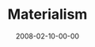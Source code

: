 ---
layout: message
category: message
series: "Consumed"
title: "Materialism"
date: 2008-02-10-00-00
message_id: 483
description: "Is it possible that we're missing life in the pursuit of a better one? Owning things is not wrong. The problem, for many of us, is that our things own us. This week we're learning about how materialism offers us false freedom."
video: "http://s3.amazonaws.com/crossroads-media/messages/video/Consumed1.mp4"
video-duration: "49:55"
video-image: "http://s3.amazonaws.com/crossroads-media/images/consumed1.jpg"
audio: "http://s3.amazonaws.com/crossroads-media/messages/audio/Consumed_1_Materialism_02-10-08_Tome_webaudio.mp3"
audio-duration: "50:44"
tag: 
 - consumed
 - materialism
 - consumerism
 - tome
explicit: false
---